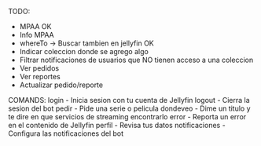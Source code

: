 TODO:
- MPAA OK
- Info MPAA
- whereTo -> Buscar tambien en jellyfin OK
- Indicar coleccion donde se agrego algo
- Filtrar notificaciones de usuarios que NO tienen acceso a una coleccion 
- Ver pedidos
- Ver reportes
- Actualizar pedido/reporte


COMANDS:
login - Inicia sesion con tu cuenta de Jellyfin
logout - Cierra la sesion del bot
pedir - Pide una serie o pelicula
dondeveo - Dime un titulo y te dire en que servicios  de streaming encontrarlo
error - Reporta un error en el contenido de Jellyfin
perfil - Revisa tus datos
notificaciones - Configura las notificaciones del bot